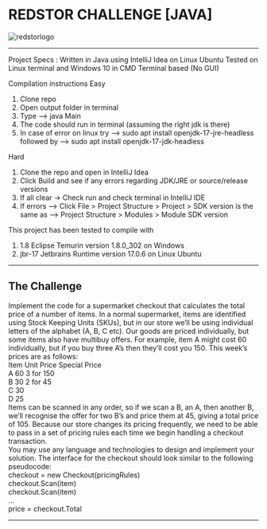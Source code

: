 # REDSTOR CHALLENGE [JAVA]
![redstorlogo](https://github.com/AnoshMalik/Redstor-Challenge-Java/assets/3519251/1c6c37b5-e6c5-43f2-9ec6-05cff1218577)

------------------------------------------------------------------------------------------

Project Specs :
Written in Java using IntelliJ Idea on Linux Ubuntu
Tested on Linux terminal and Windows 10 in CMD
Terminal based (No GUI)

Compilation instructions
Easy
1. Clone repo
2. Open output folder in terminal
3. Type --> java Main
4. The code should run in terminal (assuming the right jdk is there)
5. In case of error on linux try --> sudo apt install openjdk-17-jre-headless followed by --> sudo apt install openjdk-17-jdk-headless

Hard
1. Clone the repo and open in IntelliJ Idea
2. Click Build and see if any errors regarding JDK/JRE or source/release versions
3. If all clear -> Check run and check terminal in IntelliJ IDE
4. If errors --> Click File > Project Structure > Project > SDK version is the same as --> Project Structure > Modules > Module SDK version

This project has been tested to compile with
1. 1.8 Eclipse Temurin version 1.8.0_302 on Windows
2. jbr-17 Jetbrains Runtime version 17.0.6 on Linux Ubuntu

------------------------------------------------------------------------------------------
## The Challenge
Implement the code for a supermarket checkout that calculates the total price of a number of
items. In a normal supermarket, items are identified using Stock Keeping Units (SKUs), but
in our store we’ll be using individual letters of the alphabet (A, B, C etc). Our goods are
priced individually, but some items also have multibuy offers. For example, item A might cost
60 individually, but if you buy three A’s then they’ll cost you 150. This week’s prices are as
follows: <br/>
Item Unit Price Special Price <br/>
A 60 3 for 150 <br/>
B 30 2 for 45 <br/>
C 30 <br/>
D 25 <br/>
Items can be scanned in any order, so if we scan a B, an A, then another B, we’ll recognise
the offer for two B’s and price them at 45, giving a total price of 105. Because our store
changes its pricing frequently, we need to be able to pass in a set of pricing rules each time
we begin handling a checkout transaction. <br/>
You may use any language and technologies to design and implement your solution. The
interface for the checkout should look similar to the following pseudocode: <br/>
checkout = new Checkout(pricingRules) <br/>
checkout.Scan(item) <br/>
checkout.Scan(item) <br/>
… <br/>
price = checkout.Total <br/>


------------------------------------------------------------------------------------------
